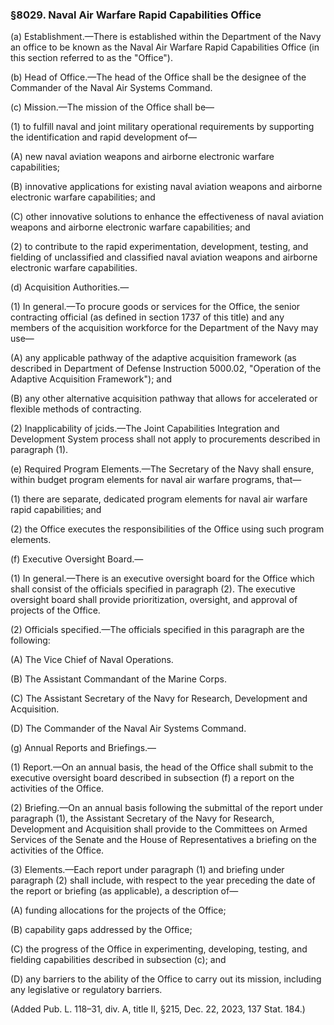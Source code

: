 ### §8029. Naval Air Warfare Rapid Capabilities Office ###

(a) Establishment.—There is established within the Department of the Navy an office to be known as the Naval Air Warfare Rapid Capabilities Office (in this section referred to as the "Office").

(b) Head of Office.—The head of the Office shall be the designee of the Commander of the Naval Air Systems Command.

(c) Mission.—The mission of the Office shall be—

(1) to fulfill naval and joint military operational requirements by supporting the identification and rapid development of—

(A) new naval aviation weapons and airborne electronic warfare capabilities;

(B) innovative applications for existing naval aviation weapons and airborne electronic warfare capabilities; and

(C) other innovative solutions to enhance the effectiveness of naval aviation weapons and airborne electronic warfare capabilities; and

(2) to contribute to the rapid experimentation, development, testing, and fielding of unclassified and classified naval aviation weapons and airborne electronic warfare capabilities.

(d) Acquisition Authorities.—

(1) In general.—To procure goods or services for the Office, the senior contracting official (as defined in section 1737 of this title) and any members of the acquisition workforce for the Department of the Navy may use—

(A) any applicable pathway of the adaptive acquisition framework (as described in Department of Defense Instruction 5000.02, "Operation of the Adaptive Acquisition Framework"); and

(B) any other alternative acquisition pathway that allows for accelerated or flexible methods of contracting.

(2) Inapplicability of jcids.—The Joint Capabilities Integration and Development System process shall not apply to procurements described in paragraph (1).

(e) Required Program Elements.—The Secretary of the Navy shall ensure, within budget program elements for naval air warfare programs, that—

(1) there are separate, dedicated program elements for naval air warfare rapid capabilities; and

(2) the Office executes the responsibilities of the Office using such program elements.

(f) Executive Oversight Board.—

(1) In general.—There is an executive oversight board for the Office which shall consist of the officials specified in paragraph (2). The executive oversight board shall provide prioritization, oversight, and approval of projects of the Office.

(2) Officials specified.—The officials specified in this paragraph are the following:

(A) The Vice Chief of Naval Operations.

(B) The Assistant Commandant of the Marine Corps.

(C) The Assistant Secretary of the Navy for Research, Development and Acquisition.

(D) The Commander of the Naval Air Systems Command.

(g) Annual Reports and Briefings.—

(1) Report.—On an annual basis, the head of the Office shall submit to the executive oversight board described in subsection (f) a report on the activities of the Office.

(2) Briefing.—On an annual basis following the submittal of the report under paragraph (1), the Assistant Secretary of the Navy for Research, Development and Acquisition shall provide to the Committees on Armed Services of the Senate and the House of Representatives a briefing on the activities of the Office.

(3) Elements.—Each report under paragraph (1) and briefing under paragraph (2) shall include, with respect to the year preceding the date of the report or briefing (as applicable), a description of—

(A) funding allocations for the projects of the Office;

(B) capability gaps addressed by the Office;

(C) the progress of the Office in experimenting, developing, testing, and fielding capabilities described in subsection (c); and

(D) any barriers to the ability of the Office to carry out its mission, including any legislative or regulatory barriers.

(Added Pub. L. 118–31, div. A, title II, §215, Dec. 22, 2023, 137 Stat. 184.)